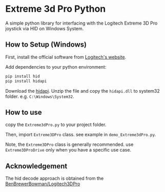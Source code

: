 # Extreme 3d Pro Python

A simple python library for interfacing with the Logitech Extreme 3D Pro joystick via HID on Windows System.

## How to Setup (Windows)

First, install the official software from [Logitech's website](https://support.logi.com/hc/en-us/articles/360024843033--Downloads-Extreme-3D-Pro).

Add dependencies to your python environment:

```bash
pip install hid
pip install hidapi
```

Download the [hidapi](https://github.com/libusb/hidapi/releases). Unzip the file and copy the `hidapi.dll` to system32 folder. e.g. `C:\Windows\System32`.

## How to use

copy the `Extreme3dPro.py` to your project folder.

Then, import `Extreme3DPro` class. see example in `demo_Extreme3dPro.py`.

Note, the `Extreme3DPro` class is generally recommended. use `Extreme3DProDrive` only when you have a specific use case.

## Acknowledgement

The hid decode approach is obtained from the [BenBrewerBowman/Logitech3DPro](https://github.com/BenBrewerBowman/Arduino_Logitech_3D_Joystick/blob/master/Logitech3DPro/le3dp_rptparser2.0.h)

